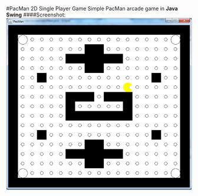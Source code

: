 #PacMan 2D Single Player Game
Simple PacMan arcade game in **Java Swing**
####Screenshot:
![](screenshots/screengrab.png?raw=true)
